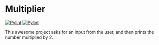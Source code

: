 # Multiplier

[![Pylint](https://github.com/anstadnik/git_workshop/actions/workflows/pylint.yml/badge.svg)](https://github.com/anstadnik/git_workshop/actions/workflows/pylint.yml)
[![Pylint](https://github.com/anstadnik/git_workshop/actions/workflows/tests.yml/badge.svg)](https://github.com/anstadnik/git_workshop/actions/workflows/tests.yml)

This awesome project asks for an input from the user, and then prints the number multiplied by 2.